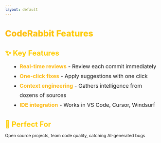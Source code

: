 ```yaml
---
layout: default
---
```


# CodeRabbit Features

<div class="flex flex-col gap-12 mt-10">

<div v-click>

## ✨ Key Features
- **Real-time reviews** - Review each commit immediately
- **One-click fixes** - Apply suggestions with one click
- **Context engineering** - Gathers intelligence from dozens of sources
- **IDE integration** - Works in VS Code, Cursor, Windsurf

</div>

<div v-click>

## 🎯 Perfect For
Open source projects, team code quality, catching AI-generated bugs

</div>

</div>

<style>
h1 {
  background: linear-gradient(135deg, #FDB913 0%, #FFCD00 50%, #F7A600 100%);
  -webkit-background-clip: text;
  -webkit-text-fill-color: transparent;
  background-clip: text;
  font-weight: 800;
}

h2 {
  color: #FFCD00;
  font-size: 1.5rem;
  margin-bottom: 0.75rem;
}

.slidev-layout {
  background: linear-gradient(135deg, #1a1a1a 0%, #2d2d2d 100%);
  color: #ffffff;
}

li {
  font-size: 1.1rem;
  line-height: 1.8;
  margin-left: 1.5rem;
}

strong {
  color: #FDB913;
}
</style>
